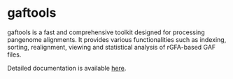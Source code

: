 # gaftools

gaftools is a fast and comprehensive toolkit designed for processing pangenome alignments. It provides various functionalities such as indexing, sorting, realignment, viewing and statistical analysis of rGFA-based GAF files.

Detailed documentation is available [here](https://gaftools.readthedocs.io/en/latest/index.html).
